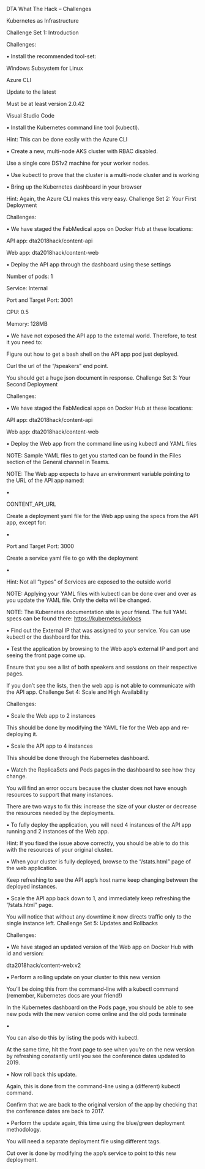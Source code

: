 DTA What The Hack – Challenges

Kubernetes as Infrastructure

Challenge Set 1: Introduction

Challenges:


• Install the recommended tool-set:

Windows Subsystem for Linux

Azure CLI

Update to the latest

Must be at least version 2.0.42

Visual Studio Code


• Install the Kubernetes command line tool (kubectl).


Hint: This can be done easily with the Azure CLI

• Create a new, multi-node AKS cluster with RBAC disabled.


Use a single core DS1v2 machine for your worker nodes.

• Use kubectl to prove that the cluster is a multi-node cluster and is working

• Bring up the Kubernetes dashboard in your browser


Hint: Again, the Azure CLI makes this very easy. Challenge Set 2: Your First Deployment

Challenges:

• We have staged the FabMedical apps on Docker Hub at these locations:


API app: dta2018hack/content-api

Web app: dta2018hack/content-web

• Deploy the API app through the dashboard using these settings

Number of pods: 1

Service: Internal

Port and Target Port: 3001

CPU: 0.5

Memory: 128MB

• We have not exposed the API app to the external world. Therefore, to test it you need to:


Figure out how to get a bash shell on the API app pod just deployed.

Curl the url of the “/speakers” end point.

You should get a huge json document in response. Challenge Set 3: Your Second Deployment


Challenges:

• We have staged the FabMedical apps on Docker Hub at these locations:


API app: dta2018hack/content-api

Web app: dta2018hack/content-web

• Deploy the Web app from the command line using kubectl and YAML files

NOTE: Sample YAML files to get you started can be found in the Files section of the General channel in Teams.

NOTE: The Web app expects to have an environment variable pointing to the URL of the API app named:

▪

CONTENT_API_URL

Create a deployment yaml file for the Web app using the specs from the API app, except for:

▪

Port and Target Port: 3000

Create a service yaml file to go with the deployment

▪

Hint: Not all “types” of Services are exposed to the outside world

NOTE: Applying your YAML files with kubectl can be done over and over as you update the YAML file. Only the delta will be changed.

NOTE: The Kubernetes documentation site is your friend. The full YAML specs can be found there: https://kubernetes.io/docs

• Find out the External IP that was assigned to your service. You can use kubectl or the dashboard for this.

• Test the application by browsing to the Web app’s external IP and port and seeing the front page come up.


Ensure that you see a list of both speakers and sessions on their respective pages.

If you don’t see the lists, then the web app is not able to communicate with the API app. Challenge Set 4: Scale and High Availability

Challenges:

• Scale the Web app to 2 instances


This should be done by modifying the YAML file for the Web app and re-deploying it.

• Scale the API app to 4 instances


This should be done through the Kubernetes dashboard.

• Watch the ReplicaSets and Pods pages in the dashboard to see how they change.



You will find an error occurs because the cluster does not have enough resources to support that many instances.

There are two ways to fix this: increase the size of your cluster or decrease the resources needed by the deployments.

• To fully deploy the application, you will need 4 instances of the API app running and 2 instances of the Web app.


Hint: If you fixed the issue above correctly, you should be able to do this with the resources of your original cluster.

• When your cluster is fully deployed, browse to the “/stats.html” page of the web application.


Keep refreshing to see the API app’s host name keep changing between the deployed instances.

• Scale the API app back down to 1, and immediately keep refreshing the “/stats.html” page.


You will notice that without any downtime it now directs traffic only to the single instance left. Challenge Set 5: Updates and Rollbacks

Challenges:

• We have staged an updated version of the Web app on Docker Hub with id and version:


dta2018hack/content-web:v2

• Perform a rolling update on your cluster to this new version


You’ll be doing this from the command-line with a kubectl command (remember, Kubernetes docs are your friend!)

In the Kubernetes dashboard on the Pods page, you should be able to see new pods with the new version come online and the old pods terminate

▪

You can also do this by listing the pods with kubectl.

At the same time, hit the front page to see when you’re on the new version by refreshing constantly until you see the conference dates updated to 2019.

• Now roll back this update.


Again, this is done from the command-line using a (different) kubectl command.

Confirm that we are back to the original version of the app by checking that the conference dates are back to 2017.

• Perform the update again, this time using the blue/green deployment methodology.


You will need a separate deployment file using different tags.

Cut over is done by modifying the app’s service to point to this new deployment.
